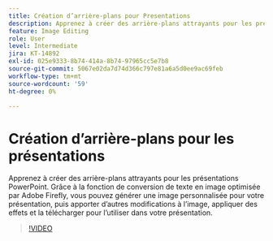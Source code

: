 ```yaml
---
title: Création d’arrière-plans pour Presentations
description: Apprenez à créer des arrière-plans attrayants pour les présentations PowerPoint
feature: Image Editing
role: User
level: Intermediate
jira: KT-14892
exl-id: 025e9333-8b74-414a-8b74-97965cc5e7b8
source-git-commit: 5067e02da7d74d366c797e81a6a5d0ee9ac69feb
workflow-type: tm+mt
source-wordcount: '59'
ht-degree: 0%

---
```


# Création d’arrière-plans pour les présentations

Apprenez à créer des arrière-plans attrayants pour les présentations PowerPoint. Grâce à la fonction de conversion de texte en image optimisée par Adobe Firefly, vous pouvez générer une image personnalisée pour votre présentation, puis apporter d’autres modifications à l’image, appliquer des effets et la télécharger pour l’utiliser dans votre présentation.

>[!VIDEO](https://video.tv.adobe.com/v/3433977?quality=12&learn=on&hidetitle=true&captions=fre_fr)

